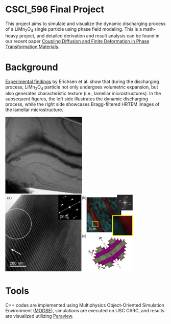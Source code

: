 # CSCI_596 Final Project
This project aims to simulate and visualize the dynamic discharging process of a LiMn<sub>2</sub>O<sub>4</sub> single particle using phase field modeling. This is a math-heavy project, and detailed derivation and result analysis can be found in our recent paper [Coupling Diffusion and Finite Deformation in Phase Transformation Materials](https://arxiv.org/abs/2309.01870).

# Background
[Experimental findings](https://pubs.acs.org/doi/full/10.1021/acsaem.0c00380) by Erichsen et al. show that during the discharging process, LiMn<sub>2</sub>O<sub>4</sub> particle not only undergoes volumetric expansion, but also generates characteristic texture (i.e., lamellar microstructures). In the subsequent figures, the left side illustrates the dynamic discharging process, while the right side showcases Bragg-filtered HRTEM images of the lamellar microstructure.

![LMO_experiment](LMO_experiment.gif) <img src="LMO_Lamellar_microstructure.jpeg" alt="LMO_lamellar_microstructure" width="400"/>
 
# Tools
C++ codes are implemented using Multiphysics Object-Oriented Simulation Environment ([MOOSE](https://mooseframework.inl.gov/index.html)), simulations are executed on USC CARC, and results are visualized utilizing [Paraview](https://www.paraview.org/).
